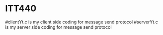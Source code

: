 # ITT440
#clientYt.c is my client side coding for message send protocol
#serverYt.c is my server side coding for message send protocol
